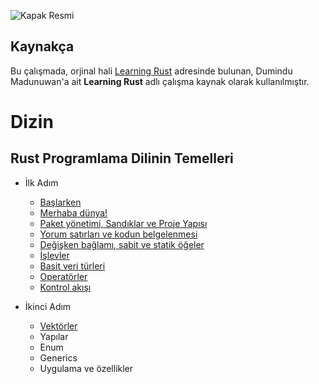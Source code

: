 ![Kapak Resmi](https://github.com/rust-lang-tr/dokuman/blob/master/resimler/Rust-Programlama-Diline-Giris-Dumindu-1.jpg)

## Kaynakça 
Bu çalışmada, orjinal hali [Learning Rust](https://github.com/learning-rust/site) adresinde bulunan, Dumindu Madunuwan'a ait **Learning Rust** adlı çalışma kaynak olarak kullanılmıştır. 


# Dizin
## Rust Programlama Dilinin Temelleri

* İlk Adım
  * [Başlarken](ilk-adim/rust-dilinin-temelleri.md)
  * [Merhaba dünya!](ilk-adim/merhaba.md)
  * [Paket yönetimi, Sandıklar ve Proje Yapısı](ilk-adim/cargo.md)
  * [Yorum satırları ve kodun belgelenmesi](ilk-adim/yorum-ve-belge.md)
  * [Değişken bağlamı, sabit ve statik öğeler](ilk-adim/baglam-sabit-statik.md)
  * [İşlevler](ilk-adim/islev.md)
  * [Basit veri türleri](ilk-adim/ilkeller.md)
  * [Operatörler](ilk-adim/operatorler.md)
  * [Kontrol akışı](ilk-adim/kontrol-akisi.md)

* İkinci Adım
  * [Vektörler](ikinci-adim/vectors.md)
  * Yapılar
  * Enum
  * Generics
  * Uygulama ve özellikler
